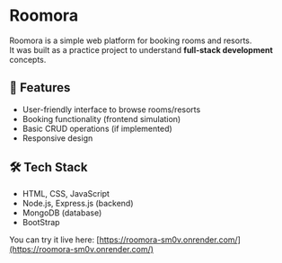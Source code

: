 # Roomora 

Roomora is a simple web platform for booking rooms and resorts.  
It was built as a practice project to understand **full-stack development** concepts.

## 🚀 Features
- User-friendly interface to browse rooms/resorts
- Booking functionality (frontend simulation)
- Basic CRUD operations (if implemented)
- Responsive design

## 🛠️ Tech Stack
- HTML, CSS, JavaScript
- Node.js, Express.js (backend)
- MongoDB (database)
- BootStrap
 
You can try it live here: [https://roomora-sm0v.onrender.com/](https://roomora-sm0v.onrender.com/)

